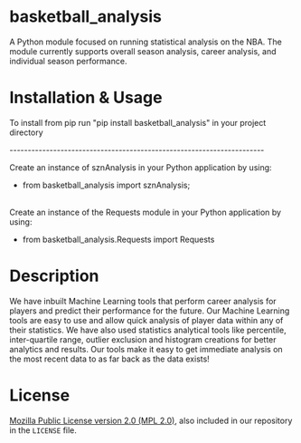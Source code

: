 # basketball_analysis

A Python module focused on running statistical analysis on the NBA. The module currently supports overall season analysis, career analysis, and individual season performance.

# Installation & Usage
To install from pip run "pip install basketball_analysis" in your project directory<br/>

----------------------------------------------------------------------<br/>

Create an instance of sznAnalysis in your Python application by using:<br/>
* from basketball_analysis import sznAnalysis;<br/><br/>

Create an instance of the Requests module in your Python application by using:<br/>
* from basketball_analysis.Requests import Requests

# Description
We have inbuilt Machine Learning tools that perform career analysis for players and predict their performance for the future.
Our Machine Learning tools are easy to use and allow quick analysis of player data within any of their statistics. 
We have also used statistics analytical tools like percentile, inter-quartile range, outlier exclusion and histogram creations for better analytics and results.
Our tools make it easy to get immediate analysis on the most recent data to as far back as the data exists!


# License
[Mozilla Public License version 2.0 (MPL 2.0)](https://www.mozilla.org/en-US/MPL/2.0), also included
in our repository in the `LICENSE` file.
